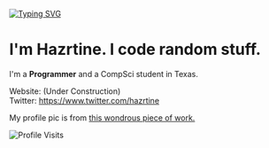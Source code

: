 [![Typing SVG](https://readme-typing-svg.herokuapp.com?font=Nanum+Gothic+Coding&duration=1500&pause=1000&color=CC0007&random=false&width=435&lines=Todo%3A+Coding+Of;Using+Computers+Today;Nothing+Tomorrow)](https://git.io/typing-svg)

# I'm Hazrtine. I code random stuff.

<div>

</div>

I'm a **Programmer** and a CompSci student in Texas.

Website: (Under Construction)
<br>
Twitter: https://www.twitter.com/hazrtine

My profile pic is from [this wondrous piece of work.](https://en.wikipedia.org/wiki/The_Masterful_Cat_Is_Depressed_Again_Today)

![Profile Visits](https://hit.yhype.me/github/profile?user_id=82059435)